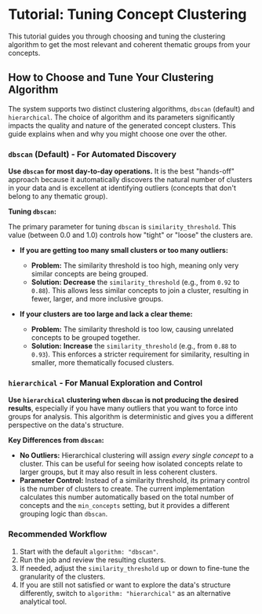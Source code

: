 # Tutorial: Tuning Concept Clustering

This tutorial guides you through choosing and tuning the clustering algorithm to get the most relevant and coherent thematic groups from your concepts.

## How to Choose and Tune Your Clustering Algorithm

The system supports two distinct clustering algorithms, `dbscan` (default) and `hierarchical`. The choice of algorithm and its parameters significantly impacts the quality and nature of the generated concept clusters. This guide explains when and why you might choose one over the other.

### `dbscan` (Default) - For Automated Discovery

**Use `dbscan` for most day-to-day operations.** It is the best "hands-off" approach because it automatically discovers the natural number of clusters in your data and is excellent at identifying outliers (concepts that don't belong to any thematic group).

**Tuning `dbscan`:**

The primary parameter for tuning `dbscan` is `similarity_threshold`. This value (between 0.0 and 1.0) controls how "tight" or "loose" the clusters are.

-   **If you are getting too many small clusters or too many outliers:**
    -   **Problem:** The similarity threshold is too high, meaning only very similar concepts are being grouped.
    -   **Solution:** **Decrease** the `similarity_threshold` (e.g., from `0.92` to `0.88`). This allows less similar concepts to join a cluster, resulting in fewer, larger, and more inclusive groups.

-   **If your clusters are too large and lack a clear theme:**
    -   **Problem:** The similarity threshold is too low, causing unrelated concepts to be grouped together.
    -   **Solution:** **Increase** the `similarity_threshold` (e.g., from `0.88` to `0.93`). This enforces a stricter requirement for similarity, resulting in smaller, more thematically focused clusters.

### `hierarchical` - For Manual Exploration and Control

**Use `hierarchical` clustering when `dbscan` is not producing the desired results**, especially if you have many outliers that you want to force into groups for analysis. This algorithm is deterministic and gives you a different perspective on the data's structure.

**Key Differences from `dbscan`:**

-   **No Outliers:** Hierarchical clustering will assign *every single concept* to a cluster. This can be useful for seeing how isolated concepts relate to larger groups, but it may also result in less coherent clusters.
-   **Parameter Control:** Instead of a similarity threshold, its primary control is the number of clusters to create. The current implementation calculates this number automatically based on the total number of concepts and the `min_concepts` setting, but it provides a different grouping logic than `dbscan`.

### Recommended Workflow

1.  Start with the default `algorithm: "dbscan"`.
2.  Run the job and review the resulting clusters.
3.  If needed, adjust the `similarity_threshold` up or down to fine-tune the granularity of the clusters.
4.  If you are still not satisfied or want to explore the data's structure differently, switch to `algorithm: "hierarchical"` as an alternative analytical tool.